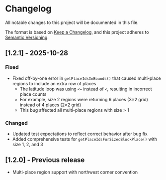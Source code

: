 # Changelog

All notable changes to this project will be documented in this file.

The format is based on [Keep a Changelog](https://keepachangelog.com/en/1.0.0/),
and this project adheres to [Semantic Versioning](https://semver.org/spec/v2.0.0.html).

## [1.2.1] - 2025-10-28

### Fixed
- Fixed off-by-one error in `getPlaceIdsInBounds()` that caused multi-place regions to include an extra row of places
  - The latitude loop was using `<=` instead of `<`, resulting in incorrect place counts
  - For example, size 2 regions were returning 6 places (3×2 grid) instead of 4 places (2×2 grid)
  - This bug affected all multi-place regions with size > 1

### Changed
- Updated test expectations to reflect correct behavior after bug fix
- Added comprehensive tests for `getPlaceIdsForSizedBlockPlace()` with size 1, 2, and 3

## [1.2.0] - Previous release
- Multi-place region support with northwest corner convention

